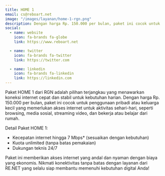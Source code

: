 ```yaml
---
title: HOME 1
email: cs@reboart.net
image: "/images/layanan/home-1-rgn.png"
description: Dengan harga Rp. 150.000 per bulan, paket ini cocok untuk penggunaan pribadi atau keluarga kecil yang memerlukan akses internet untuk aktivitas sehari-hari, seperti browsing, media sosial, streaming video, dan bekerja atau belajar dari rumah.
social:
  - name: website
    icon: fa-brands fa-globe
    link: https://www.reboart.net

  - name: twitter
    icon: fa-brands fa-twitter
    link: https://twitter.com

  - name: linkedin
    icon: fa-brands fa-linkedin
    link: https://linkedin.com
---
```


Paket HOME 1 dari RGN adalah pilihan terjangkau yang menawarkan koneksi internet cepat dan stabil untuk kebutuhan harian. Dengan harga Rp. 150.000 per bulan, paket ini cocok untuk penggunaan pribadi atau keluarga kecil yang memerlukan akses internet untuk aktivitas sehari-hari, seperti browsing, media sosial, streaming video, dan bekerja atau belajar dari rumah.

Detail Paket HOME 1:

- Kecepatan internet hingga 7 Mbps* (sesuaikan dengan kebutuhan)
- Kuota unlimited (tanpa batas pemakaian)
- Dukungan teknis 24/7

Paket ini memberikan akses internet yang andal dan nyaman dengan biaya yang ekonomis. Nikmati konektivitas tanpa batas dengan layanan dari RE.NET yang selalu siap membantu memenuhi kebutuhan digital Anda!
